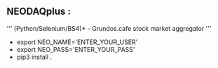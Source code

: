 ## NEODAQplus :

''' (Python/Selenium/BS4)* - Grundos.cafe stock market aggregator '''


* export NEO_NAME='ENTER_YOUR_USER'
* export NEO_PASS='ENTER_YOUR_PASS'
* pip3 install .
